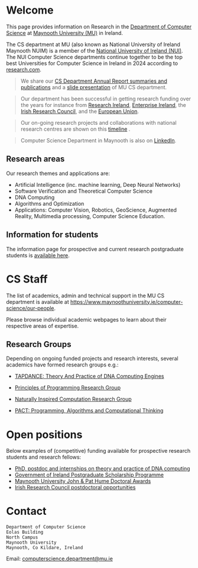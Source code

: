 
# Welcome

This page provides information on Research in the <a href="https://www.maynoothuniversity.ie/computer-science" target="_blank">Department of Computer Science</a> at <a href="https://en.wikipedia.org/wiki/Maynooth_University" target="_blank">Maynooth University (MU)</a> in Ireland.

The CS department at MU (also known as National University of Ireland Maynooth NUIM) is a member of the  <a href="https://www.nui.ie/links/" target="_blank">National University of Ireland (NUI)</a>. 
The NUI Computer Science departments continue together to be the top 
 best Universities for Computer Science in Ireland in 2024 according to <a href="https://research.com/university-rankings/computer-science/ie" target="_blank">research.com</a>. 
 
 
> We share  our <a href="https://research.cs.nuim.ie/News/" target="_blank">CS Department Annual Report summaries and publications</a> and a <a href="https://research.cs.nuim.ie/Slides/" target="_blank">slide presentation</a> of MU CS department. 



> Our department has been successful in getting research funding over the years for instance  from [Research Ireland](https://www.researchireland.ie/), [Enterprise Ireland](https://www.enterprise-ireland.com/en/), the [Irish Research Council](https://research.ie/), and the [European Union](https://erc.europa.eu/homepage).

> Our on-going research projects and collaborations  with national research centres are shown on this <a href="MUCSprojects.html" target="_blank">timeline</a> .   



> Computer Science Department in Maynooth is also on <a href="https://www.linkedin.com/company/computer-science-maynooth-university/" target="_blank">LinkedIn</a>.

## Research areas

Our research themes and applications  are:

- Artificial Intelligence (inc. machine learning, Deep Neural Networks)
- Software Verification and Theoretical Computer Science
- DNA Computing
- Algorithms and Optimization
- Applications: Computer Vision, Robotics, GeoScience, Augmented Reality, Multimedia processing, Computer Science Education.




## Information for students 

The  information  page for prospective and  current research postgraduate students is <a href="https://research.cs.nuim.ie/Postgraduate/" target="_blank">available here</a>.   


# CS Staff

The list of academics, admin and technical support  in the MU CS department is available at <a  href="https://www.maynoothuniversity.ie/computer-science/our-people" target="_blank">https://www.maynoothuniversity.ie/computer-science/our-people</a>. 

Please browse individual academic webpages to learn about their respective areas of expertise. 


## Research Groups

Depending on ongoing funded projects and research interests, several academics have formed  research groups e.g.:  

- <a href="https://dna.hamilton.ie/" target="_blank">TAPDANCE: Theory And Practice of DNA Computing Engines</a>

- <a href="https://www.cs.nuim.ie/research/pop/index.html" target="_blank">Principles of Programming Research Group</a>

- <a href="http://nic.cs.nuim.ie" target="_blank">Naturally Inspired Computation Research Group</a>

- <a href="https://pact.cs.nuim.ie/" target="_blank">PACT: Programming, Algorithms and  Computational Thinking</a>




#  Open positions


Below examples of (competitive) funding available for prospective research students and research fellows: 

- [PhD, postdoc and internships on theory and practice of DNA computing](https://dna.hamilton.ie/join.html)
- [Government of Ireland Postgraduate Scholarship Programme](https://research.ie/funding/goipg/)
- [Maynooth University John & Pat Hume Doctoral Awards](https://www.maynoothuniversity.ie/graduate-studies/john-pat-hume-doctoral-awards)
-  [Irish Research Council postdoctoral opportunities](https://research.ie/funding-category/postdoctoral/)




# Contact 

```
Department of Computer Science
Eolas Building
North Campus
Maynooth University
Maynooth, Co Kildare, Ireland
```
Email: <a href="mailto:computerscience.department@mu.ie">computerscience.department@mu.ie</a>
